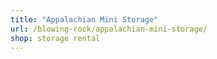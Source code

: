 ```yaml
---
title: "Appalachian Mini Storage"
url: /blowing-rock/appalachian-mini-storage/
shop: storage rental
---
```

